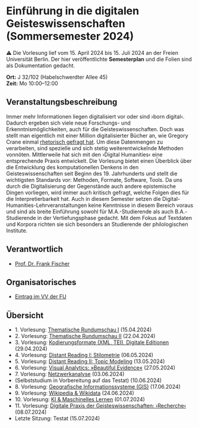 # Einführung in die digitalen Geisteswissenschaften (Sommersemester 2024)

:warning: Die Vorlesung lief vom 15. April 2024 bis 15. Juli 2024 an der Freien Universität Berlin. Der hier veröffentlichte **Semesterplan** und die Folien sind als Dokumentation gedacht.

**Ort:** J 32/102 (Habelschwerdter Allee 45) \
**Zeit:** Mo 10:00–12:00

## Veranstaltungsbeschreibung

Immer mehr Informationen liegen digitalisiert vor oder sind ›born digital‹. Dadurch ergeben sich viele neue Forschungs- und Erkenntnismöglichkeiten, auch für die Geisteswissenschaften. Doch was stellt man eigentlich mit einer Million digitalisierter Bücher an, wie Gregory Crane einmal [rhetorisch gefragt hat](https://doi.org/10.1045/march2006-crane). Um diese Datenmengen zu verarbeiten, sind spezielle und sich stetig weiterentwickelnde Methoden vonnöten. Mittlerweile hat sich mit den ›Digital Humanities‹ eine entsprechende Praxis entwickelt. Die Vorlesung bietet einen Überblick über die Entwicklung des komputationellen Denkens in den Geisteswissenschaften seit Beginn des 19. Jahrhunderts und stellt die wichtigsten Standards vor: Methoden, Formate, Software, Tools. Da uns durch die Digitalisierung der Gegenstände auch andere epistemische Dingen vorliegen, wird immer auch kritisch gefragt, welche Folgen dies für die Interpretierbarkeit hat. Auch in diesem Semester setzen die Digital-Humanities-Lehrveranstaltungen keine Kenntnisse in diesem Bereich voraus und sind als breite Einführung sowohl für M.A.-Studierende als auch B.A.-Studierende in der Vertiefungsphase gedacht. Mit dem Fokus auf Textdaten und Korpora richten sie sich besonders an Studierende der philologischen Institute.

## Verantwortlich

- [Prof. Dr. Frank Fischer](https://lehkost.github.io/)

## Organisatorisches

- [Eintrag im VV der FU](https://www.fu-berlin.de/vv/de/lv/870164)

## Übersicht

- 1\. Vorlesung: [Thematische Rundumschau I](https://bit.ly/dhe1504) (15.04.2024)
- 2\. Vorlesung: [Thematische Rundumschau II](https://bit.ly/dh2204) (22.04.2024)
- 3\. Vorlesung: [Kodierungsformate (XML, TEI), Digitale Editionen](https://bit.ly/dhe2904) (29.04.2024)
- 4\. Vorlesung: [Distant Reading I: Stilometrie](https://bit.ly/dhe65) (06.05.2024)
- 5\. Vorlesung: [Distant Reading II: Topic Modeling](https://bit.ly/dh135) (13.05.2024)
- 6\. Vorlesung: [Visual Analytics: »Beautiful Evidence«](https://bit.ly/dh275) (27.05.2024)
- 7\. Vorlesung: [Netzwerkanalyse](https://bit.ly/dh36) (03.06.2024)
- (Selbststudium in Vorbereitung auf das Testat) (10.06.2024)
- 8\. Vorlesung: [Geografische Informationssysteme (GIS)](https://bit.ly/dh176) (17.06.2024)
- 9\. Vorlesung: [Wikipedia &amp; Wikidata](https://bit.ly/dhe246) (24.06.2024)
- 10\. Vorlesung: [KI &amp; Maschinelles Lernen](https://bit.ly/dh17) (01.07.2024)
- 11\. Vorlesung: [Digitale Praxis der Geisteswissenschaften: ›Recherche‹](https://bit.ly/dhe87) (08.07.2024)
- Letzte Sitzung: Testat (15.07.2024)
